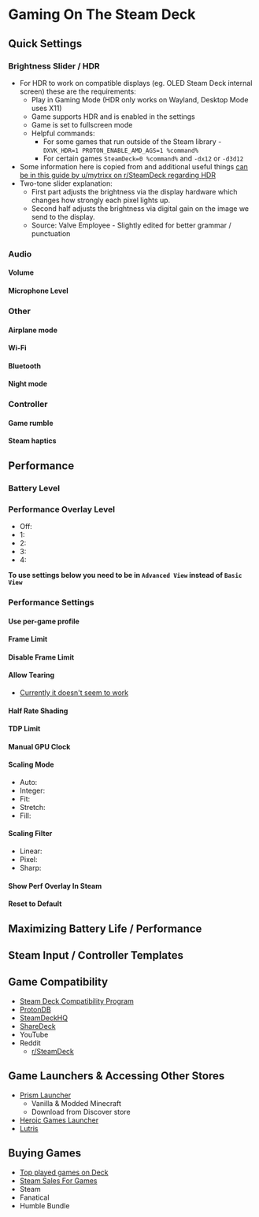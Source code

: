 # Gaming On The Steam Deck

## Quick Settings

### Brightness Slider / HDR
- For HDR to work on compatible displays (eg. OLED Steam Deck internal screen) these are the requirements:
    - Play in Gaming Mode (HDR only works on Wayland, Desktop Mode uses X11)
    - Game supports HDR and is enabled in the settings
    - Game is set to fullscreen mode
    - Helpful commands:
        - For some games that run outside of the Steam library - ```DXVK_HDR=1 PROTON_ENABLE_AMD_AGS=1 %command%```
        - For certain games ```SteamDeck=0 %command%``` and ```-dx12``` or ```-d3d12```
- Some information here is copied from and additional useful things [can be in this guide by u/mytrixx on r/SteamDeck regarding HDR](https://www.reddit.com/r/SteamDeck/comments/1868qyv/steam_deck_oled_hdr_games_guide/)
- Two-tone slider explanation:
    - First part adjusts the brightness via the display hardware which changes how strongly each pixel lights up.
    - Second half adjusts the brightness via digital gain on the image we send to the display.
    - Source: Valve Employee - Slightly edited for better grammar / punctuation

### Audio

#### Volume

#### Microphone Level

### Other

#### Airplane mode

#### Wi-Fi

#### Bluetooth

#### Night mode

### Controller

#### Game rumble

#### Steam haptics

## Performance

### Battery Level

### Performance Overlay Level
- Off:
- 1:
- 2:
- 3:
- 4:

**To use settings below you need to be in ```Advanced View``` instead of ```Basic View```**

### Performance Settings

#### Use per-game profile

#### Frame Limit

#### Disable Frame Limit

#### Allow Tearing
- [Currently it doesn't seem to work](https://github.com/ValveSoftware/SteamOS/issues/1391)

#### Half Rate Shading

#### TDP Limit

#### Manual GPU Clock

#### Scaling Mode
- Auto:
- Integer:
- Fit:
- Stretch:
- Fill:

#### Scaling Filter
- Linear:
- Pixel:
- Sharp:

#### Show Perf Overlay In Steam

#### Reset to Default

## Maximizing Battery Life / Performance

## Steam Input / Controller Templates

## Game Compatibility
- [Steam Deck Compatibility Program](https://www.steamdeck.com/en/verified)
- [ProtonDB](https://www.protondb.com/)
- [SteamDeckHQ](https://steamdeckhq.com/)
- [ShareDeck](https://sharedeck.games/)
- YouTube
- Reddit
    - [r/SteamDeck](https://www.reddit.com/r/SteamDeck/)

## Game Launchers & Accessing Other Stores
- [Prism Launcher](https://prismlauncher.org/)
    - Vanilla & Modded Minecraft
    - Download from Discover store
- [Heroic Games Launcher](https://heroicgameslauncher.com/)
- [Lutris](https://lutris.net/)


## Buying Games
- [Top played games on Deck](https://store.steampowered.com/charts/steamdecktopplayed)
- [Steam Sales For Games](https://steamdb.info/sales/history/)
- Steam
- Fanatical
- Humble Bundle